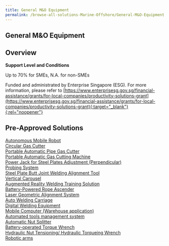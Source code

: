 ```yaml
---
title: General M&O Equipment
permalink: /browse-all-solutions-Marine-Offshore/General-M&O-Equipment
---
```


## General M&O Equipment
## Overview

**Support Level and Conditions**

Up to 70% for SMEs, N.A. for non-SMEs

Funded and administrated by Enterprise Singapore (ESG). For more information, please refer to [https://www.enterprisesg.gov.sg/financial-assistance/grants/for-local-companies/productivity-solutions-grant](https://www.enterprisesg.gov.sg/financial-assistance/grants/for-local-companies/productivity-solutions-grant){:target="_blank"}{:rel="noopener"}

## Pre-Approved Solutions

<a href='/productivity-solutions-grant/solutionrepo/solution26' target='_blank'>Autonomous Mobile Robot</a><br>
<a href='/productivity-solutions-grant/solutionrepo/solution38' target='_blank'>Circular Gas Cutter</a><br>
<a href='/productivity-solutions-grant/solutionrepo/solution71' target='_blank'>Portable Automatic Pipe Gas Cutter</a><br>
<a href='/productivity-solutions-grant/solutionrepo/solution89' target='_blank'>Portable Automatic Gas Cutting Machine</a><br>
<a href='/productivity-solutions-grant/solutionrepo/solution90' target='_blank'>Power Jack for Steel Plates Adjustment (Perpendicular)</a><br>
<a href='/productivity-solutions-grant/solutionrepo/solution92' target='_blank'>Probing System</a><br>
<a href='/productivity-solutions-grant/solutionrepo/solution128' target='_blank'>Steel Plate Butt Joint Welding Alignment Tool</a><br>
<a href='/productivity-solutions-grant/solutionrepo/solution159' target='_blank'>Vertical Carousel</a><br>
<a href='/productivity-solutions-grant/solutionrepo/solution264' target='_blank'>Augmented Reality Welding Training Solution</a><br>
<a href='/productivity-solutions-grant/solutionrepo/solution1144' target='_blank'>Battery-Powered Rope Ascender</a><br>
<a href='/productivity-solutions-grant/solutionrepo/solution1145' target='_blank'>Laser Geometric Alignment System</a><br>
<a href='/productivity-solutions-grant/solutionrepo/solution1146' target='_blank'>Auto Welding Carriage</a><br>
<a href='/productivity-solutions-grant/solutionrepo/solution1287' target='_blank'>Digital Welding Equipment </a><br>
<a href='/productivity-solutions-grant/solutionrepo/solution2039' target='_blank'>Mobile Computer (Warehouse application)</a><br>
<a href='/productivity-solutions-grant/solutionrepo/solution2040' target='_blank'>Automated tools management system</a><br>
<a href='/productivity-solutions-grant/solutionrepo/solution2041' target='_blank'>Automatic Nut Splitter</a><br>
<a href='/productivity-solutions-grant/solutionrepo/solution2078' target='_blank'>Battery-operated Torque Wrench</a><br>
<a href='/productivity-solutions-grant/solutionrepo/solution2864' target='_blank'>Hydraulic Nut Tensioning/ Hydraulic Torqueing Wrench</a><br>
<a href='/productivity-solutions-grant/solutionrepo/solution2865' target='_blank'>Robotic arms</a><br>
